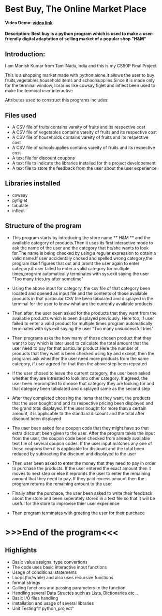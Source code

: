 # Best Buy, The Online Market Place
#### Video Demo:  [video link](https://youtu.be/zv9DKwvuMOA?si=dfqkBt7eXWa1bRJs)
#### Description: Best buy is a python program which is used to make a user-friendly digital adaptation of selling market of a popular shop "H&M"


## Introduction:
I am Monish Kumar from TamilNadu,India and this is my CS50P Final Project

This is a shopping market made with python alone.It allows the user to buy fruits,vegetables,household items and schoolsupplies.Since it is made only for the terminal window, libraries like cowsay,figlet and inflect been used to make the terminal user interactive

Attributes used to construct this programs includes:

## Files used
* A CSV file of fruits contains vareity of fruits and its respective cost
* A CSV file of vegetables contains vareity of fruits and its respective cost
* A CSV file of households contains vareity of fruits and its respective cost
* A CSV file of schoolsupplies contains vareity of fruits and its respective cost
* A text file for discount coupons
* A text file to indicate the libraries installed for this project developement
* A text file to store the feedback from the user about the user experience

## Libraries installed
* cowsay
* pyfiglet
* tabulate
* inflect

## Structure of the program

* This program starts by introducing the store name ** H&M ** and the available category of products.Then it uses its first interactive mode to ask the name of the user and the category that he/she wants to look for.The name is being checked by using a regular expression to obtain a valid name.If user accidentaly chosed and spelled wrong category,the program itself figures that out and promt the user again to enter category.if user failed to enter a valid category for multiple times,program automatically terminates with sys.exit saying the user "Too many tries,try after sometime"

* Using the above input for category, the csv file of that category been located and opened as input file and the contents of those available products in that particular CSV file been tabulated and displayed in the terminal for the user to know what are the currently available products

* Then after, the user been asked for the products that they want from the available products which is been displayed previously. Here too, if user failed to enter a valid product for multiple times,program automatically terminates with sys.exit saying the user "Too many unsuccessful tries"

* Then programs asks the how many of those chosen product that they want to buy which is later used to calculate the total amount that the user need to pay for that particular product.Here the number of products that they want is been checked using try and except, then the programs ask wheather the user need more products from the same category, if user agreed for that then the above step been repeated

* If the user chosed to leave the current category, the user been asked whether they are intrested to look into other category. If agreed, the user been reprompted to choose that category they are looking for and that category been tabulated and displayed same as the second step

* After they completed choosing the items that they want, the products that the user bought and and its respective pricing been displayed and the grand total displayed. If the user bought for more than a certain amount, it is applicable to the standard discount and the total after discount been displayed

* The user been asked for a coupon code that they might have so that extra discount been given to the user. After the program takes the input from the user, the coupon code been checked from already available text file of several coupon codes. If the user input matches any one of those coupons then it is applicable for discount and the total been reduced by subtracting the discount and displayed to the user

* Then user been asked to enter the money that they need to pay in order to purchase the products. If the user entered the exact amount then it moves to next step or else it repromts the user to enter the remaining amount that they need to pay. If they paid excess amount then the program returns the remaining amount to the user

* Finally after the purchace, the user been asked to write their feedback about the store and been seperately stored in a text file so that it will be useful for the store to improvise thier user experience

* Then program terminates with greeting the user for their purchace
# >>>End of the program<<< #
## Highlights
* Basic value assigns, type convertions
* The code uses basic interactive input functions
* Usage of conditional statements
* Loops(for/while) and also uses recursive functions
* format strings
* Calling functions and passing parameters to the function
* Handling several Data Structes such as Lists, Dictionaries etc...
* Basic I/O files handling
* Installation and usage of several libraries
* Unit Testing"# python_project" 
